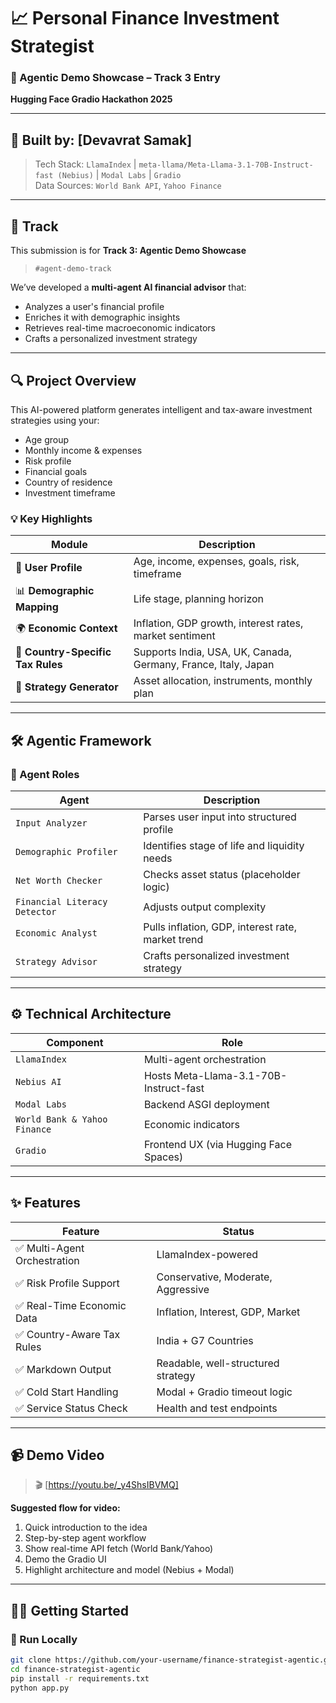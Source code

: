 # 📈 Personal Finance Investment Strategist

### 🚀 Agentic Demo Showcase – Track 3 Entry  
**Hugging Face Gradio Hackathon 2025**

---

## 🧠 Built by: [Devavrat Samak]  
> Tech Stack: `LlamaIndex` | `meta-llama/Meta-Llama-3.1-70B-Instruct-fast (Nebius)` | `Modal Labs` | `Gradio`  
> Data Sources: `World Bank API`, `Yahoo Finance`

---

## 🎯 Track
This submission is for **Track 3: Agentic Demo Showcase**  
> `#agent-demo-track`

We’ve developed a **multi-agent AI financial advisor** that:
- Analyzes a user's financial profile
- Enriches it with demographic insights
- Retrieves real-time macroeconomic indicators
- Crafts a personalized investment strategy

---

## 🔍 Project Overview

This AI-powered platform generates intelligent and tax-aware investment strategies using your:
- Age group
- Monthly income & expenses
- Risk profile
- Financial goals
- Country of residence
- Investment timeframe

### 💡 Key Highlights
| Module | Description |
|--------|-------------|
| 👤 **User Profile** | Age, income, expenses, goals, risk, timeframe |
| 📊 **Demographic Mapping** | Life stage, planning horizon |
| 🌍 **Economic Context** | Inflation, GDP growth, interest rates, market sentiment |
| 🏦 **Country-Specific Tax Rules** | Supports India, USA, UK, Canada, Germany, France, Italy, Japan |
| 💼 **Strategy Generator** | Asset allocation, instruments, monthly plan |

---

## 🛠️ Agentic Framework

### 🧩 Agent Roles
| Agent | Description |
|-------|-------------|
| `Input Analyzer` | Parses user input into structured profile |
| `Demographic Profiler` | Identifies stage of life and liquidity needs |
| `Net Worth Checker` | Checks asset status (placeholder logic) |
| `Financial Literacy Detector` | Adjusts output complexity |
| `Economic Analyst` | Pulls inflation, GDP, interest rate, market trend |
| `Strategy Advisor` | Crafts personalized investment strategy |

---

## ⚙️ Technical Architecture

| Component | Role |
|----------|------|
| `LlamaIndex` | Multi-agent orchestration |
| `Nebius AI` | Hosts Meta-Llama-3.1-70B-Instruct-fast |
| `Modal Labs` | Backend ASGI deployment |
| `World Bank & Yahoo Finance` | Economic indicators |
| `Gradio` | Frontend UX (via Hugging Face Spaces) |

---

## ✨ Features

| Feature | Status |
|--------|--------|
| ✅ Multi-Agent Orchestration | LlamaIndex-powered |
| ✅ Risk Profile Support | Conservative, Moderate, Aggressive |
| ✅ Real-Time Economic Data | Inflation, Interest, GDP, Market |
| ✅ Country-Aware Tax Rules | India + G7 Countries |
| ✅ Markdown Output | Readable, well-structured strategy |
| ✅ Cold Start Handling | Modal + Gradio timeout logic |
| ✅ Service Status Check | Health and test endpoints |

---

## 📹 Demo Video

> 🎬 [https://youtu.be/_y4ShsIBVMQ]

**Suggested flow for video:**
1. Quick introduction to the idea
2. Step-by-step agent workflow
3. Show real-time API fetch (World Bank/Yahoo)
4. Demo the Gradio UI
5. Highlight architecture and model (Nebius + Modal)

---

## 🧑‍💻 Getting Started

### 🚀 Run Locally

```bash
git clone https://github.com/your-username/finance-strategist-agentic.git
cd finance-strategist-agentic
pip install -r requirements.txt
python app.py

